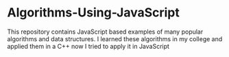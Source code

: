 # Algorithms-Using-JavaScript
This repository contains JavaScript based examples of many popular algorithms and data structures.
I learned these algorithms in my college and applied them in a C++ 
now I tried to apply it in JavaScript

